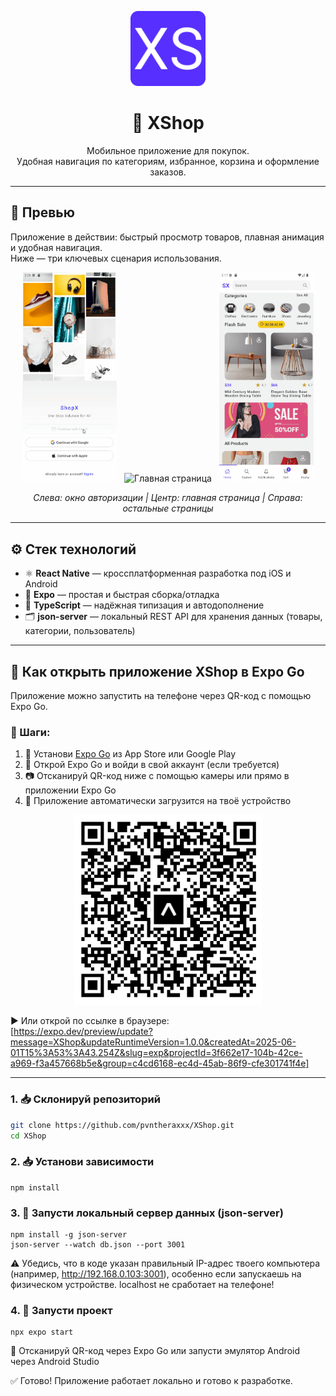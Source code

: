 <p align="center">
  <img src="./assets/favicon.png" alt="XShop Logo" width="120" />
</p>

<h1 align="center">🧺 XShop</h1>

<p align="center">
  Мобильное приложение для покупок.<br />
  Удобная навигация по категориям, избранное, корзина и оформление заказов.
</p>

---

## 📱 Превью 

Приложение в действии: быстрый просмотр товаров, плавная анимация и удобная навигация.  
Ниже — три ключевых сценария использования.

<p align="center">
  <img src="./screenshots/signup-signin.gif" alt="Экран входа и регистрации" width="30%" />
  &nbsp;
  <img src="./screenshots/home.gif" alt="Главная страница" width="30%" />
  &nbsp;
  <img src="./screenshots/tabs.gif" alt="Остальные страницы" width="30%" />
</p>

<p align="center">
  <em>Слева: окно авторизации | Центр: главная страница | Справа: остальные страницы</em>
</p>

---
## ⚙️ Стек технологий

- ⚛ **React Native** — кроссплатформенная разработка под iOS и Android
- 🚀 **Expo** — простая и быстрая сборка/отладка
- 🔡 **TypeScript** — надёжная типизация и автодополнение
- 🗂️ **json-server** — локальный REST API для хранения данных (товары, категории, пользователь)

---
## 🔗 Как открыть приложение XShop в Expo Go

Приложение можно запустить на телефоне через QR-код с помощью Expo Go.

### 🔷 Шаги:

1. 📲 Установи [Expo Go](https://expo.dev/client) из App Store или Google Play  
2. 🔐 Открой Expo Go и войди в свой аккаунт (если требуется)  
3. 📷 Отсканируй QR-код ниже с помощью камеры или прямо в приложении Expo Go  
4. 🚀 Приложение автоматически загрузится на твоё устройство

<p align="center">
  <img src="./screenshots/qr.png" alt="QR-код XShop" width="300" />
</p>

▶️ Или открой по ссылке в браузере:  
[https://expo.dev/preview/update?message=XShop&updateRuntimeVersion=1.0.0&createdAt=2025-06-01T15%3A53%3A43.254Z&slug=exp&projectId=3f662e17-104b-42ce-a969-f3a457668b5e&group=c4cd6168-ec4d-45ab-86f9-cfe301741f4e]

---

### 1. 📥 Склонируй репозиторий

```bash
git clone https://github.com/pvntheraxxx/XShop.git
cd XShop
```

### 2. 📥 Установи зависимости

```
npm install
```

### 3. 🔌 Запусти локальный сервер данных (json-server)

```
npm install -g json-server
json-server --watch db.json --port 3001
```
⚠️ Убедись, что в коде указан правильный IP-адрес твоего компьютера (например, http://192.168.0.103:3001), особенно если запускаешь на физическом устройстве.
localhost не сработает на телефоне!

### 4. 🚀 Запусти проект

```
npx expo start
```
📱 Отсканируй QR-код через Expo Go
или запусти эмулятор Android через Android Studio

✅ Готово! Приложение работает локально и готово к разработке.
